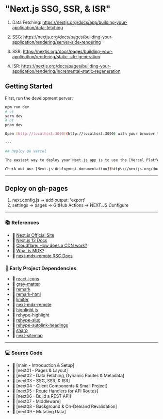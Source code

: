 # "Next.js SSG, SSR, & ISR"

1. Data Fetching: https://nextjs.org/docs/app/building-your-application/data-fetching

2. SSG:
   https://nextjs.org/docs/pages/building-your-application/rendering/server-side-rendering

3. SSR:
   https://nextjs.org/docs/pages/building-your-application/rendering/static-site-generation

4. ISR:
   https://nextjs.org/docs/pages/building-your-application/rendering/incremental-static-regeneration

## Getting Started

First, run the development server:

```bash
npm run dev
# or
yarn dev
# or
pnpm dev

Open [http://localhost:3000](http://localhost:3000) with your browser to see the result.

---

## Deploy on Vercel

The easiest way to deploy your Next.js app is to use the [Vercel Platform](https://vercel.com/new?utm_medium=default-template&filter=next.js&utm_source=create-next-app&utm_campaign=create-next-app-readme) from the creators of Next.js.

Check out our [Next.js deployment documentation](https://nextjs.org/docs/deployment) for more details.
```

---

## Deploy on gh-pages

1. next.config.js -> add output: 'export'
2. settings -> pages -> GitHub Actions -> NEXT.JS Configure

---

### 📚 References

- 🔗 [Next.js Official Site](https://nextjs.org/)
- 🔗 [Next.js 13 Docs](https://nextjs.org/docs)
- 🔗
  [Cloudflare: How does a CDN work?](https://www.cloudflare.com/learning/cdn/what-is-a-cdn/)
- 🔗 [What is MDX?](https://mdxjs.com/docs/what-is-mdx/)
- 🔗
  [next-mdx-remote RSC Docs](https://github.com/hashicorp/next-mdx-remote#react-server-components-rsc--nextjs-app-directory-support)

### 🚀 Early Project Dependencies

- 🔗 [react-icons](https://www.npmjs.com/package/react-icons)
- 🔗 [gray-matter](https://www.npmjs.com/package/gray-matter)
- 🔗 [remark](https://www.npmjs.com/package/remark)
- 🔗 [remark-html](https://www.npmjs.com/package/remark-html)
- 🔗 [limiter](https://www.npmjs.com/package/limiter)
- 🔗 [next-mdx-remote](https://www.npmjs.com/package/next-mdx-remote)
- 🔗 [highlight.js](https://www.npmjs.com/package/highlight.js)
- 🔗 [rehype-highlight](https://www.npmjs.com/package/rehype-highlight)
- 🔗 [rehype-slug](https://www.npmjs.com/package/rehype-slug)
- 🔗 [rehype-autolink-headings](https://www.npmjs.com/package/rehype-autolink-headings)
- 🔗 [sharp](https://www.npmjs.com/package/sharp)
- 🔗 [next-sitemap](https://www.npmjs.com/package/next-sitemap)

---

### 💻 Source Code

- 🔗 [main - Introduction & Setup]
- 🔗 [next01 - Pages & Layout]
- 🔗 [next02 - Data Fetching, Dynamic Routes & Metadata]
- 🔗 [next03 - SSG, SSR, & ISR]
- 🔗 [next04 - Client Components & Small Project]
- 🔗 [next05 - Route Handlers for API Routes]
- 🔗 [next06 - Build a REST API]
- 🔗 [next07 - Middleware]
- 🔗 [next08 - Background & On-Demand Revalidation]
- 🔗 [next09 - Mutating Data]
